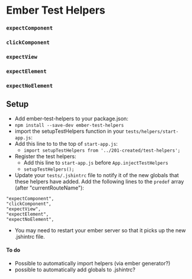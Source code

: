 # Ember Test Helpers

### `expectComponent`
### `clickComponent`
### `expectView`
### `expectElement`
### `expectNoElement`

## Setup

  * Add ember-test-helpers to your package.json:
  * `npm install --save-dev ember-test-helpers`
  * import the setupTestHelpers function in your `tests/helpers/start-app.js`:
  * Add this line to to the top of `start-app.js`:
    * `import setupTestHelpers from '../201-created/test-helpers';`
  * Register the test helpers:
    * Add this line to `start-app.js` before `App.injectTestHelpers`
    * `setupTestHelpers();`
  * Update your `tests/.jshintrc` file to notify it of the new globals
    that these helpers have added. Add the following lines to the
    `predef` array (after "currentRouteName"):

```
"expectComponent",
"clickComponent",
"expectView",
"expectElement",
"expectNoElement",
```

  * You may need to restart your ember server so that it picks up the new .jshintrc file.

#### To do

 * Possible to automatically import helpers (via ember generator?)
 * possible to automatically add globals to .jshintrc?
